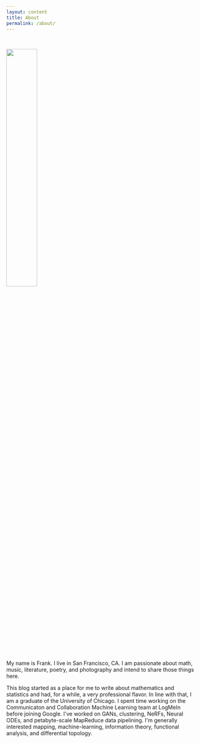 ```yaml
---
layout: content
title: About
permalink: /about/
---
```


<br>
<p align="left">
  <img src="https://frankwang95.github.io/assets/about_photo.jpg" width="40%">
</p>
<br>

My name is Frank. I live in San Francisco, CA. I am passionate about math, music, literature, poetry, and photography and intend to share those things here.

This blog started as a place for me to write about mathematics and statistics and had, for a while, a very professional flavor. In line with that, I am a graduate of the University of Chicago. I spent time working on the Communicaton and Collaboration Machine Learning team at LogMeIn before joining Google. I've worked on GANs, clustering, NeRFs, Neural ODEs, and petabyte-scale MapReduce data pipelining. I'm generally interested mapping, machine-learning, information theory, functional analysis, and differential topology.
